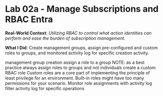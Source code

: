 # Lab 02a - Manage Subscriptions and RBAC Entra

**Real-World Context**: *Utilizing RBAC to control what action identities can perform and ease the burden of subscription management.*

**What I Did**: Create management groups, assign pre-configured and custom roles to groups, and monitored activity log for specific creation activity.

management group creation
assign a role to a group
    NOTE: as a best practice always assign roles to groups and not individuals
create a custom RBAC role
    Custom roles are a core part of implementing the principle of least privilege for an environment. 
    Built-in roles might have too many permissions for your scenario.
Monitor role assignments with activity log
    filter activity log for specific operations